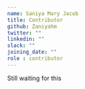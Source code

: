 ```yaml
---
name: Saniya Mary Jacob 
title: Contributor
github: Zaniyahm
twitter: ""
linkedin: ""
slack: ""
joining_date: ""
role : contributor
---
```


Still waiting for this
